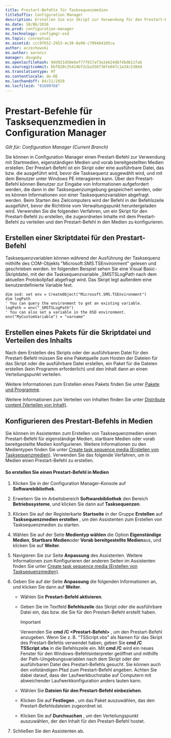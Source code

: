 ```yaml
---
title: Prestart-Befehle für Tasksequenzmedien
titleSuffix: Configuration Manager
description: Erstellen Sie ein Skript zur Verwendung für den Prestart-Befehl, verteilen Sie die zugeordneten Inhalte mit dem Prestart-Befehl, und konfigurieren Sie den Prestart-Befehl in den Medien.
ms.date: 10/06/2016
ms.prod: configuration-manager
ms.technology: configmgr-osd
ms.topic: conceptual
ms.assetid: ccc9f652-2953-4c38-8a90-c799484105ca
author: aczechowski
ms.author: aaroncz
manager: dougeby
ms.openlocfilehash: 9dd921d58e6ef777017af3e2eb24dbf4bd611fab
ms.sourcegitcommit: bbf820c35414bf2cba356f30fe047c1a34c5384d
ms.translationtype: HT
ms.contentlocale: de-DE
ms.lasthandoff: 04/21/2020
ms.locfileid: "81699768"
---
```

# <a name="prestart-commands-for-task-sequence-media-in-configuration-manager"></a>Prestart-Befehle für Tasksequenzmedien in Configuration Manager

*Gilt für: Configuration Manager (Current Branch)*

Sie können in Configuration Manager einen Prestart-Befehl zur Verwendung mit Startmedien, eigenständigen Medien und vorab bereitgestellten Medien erstellen. Der Prestart-Befehl ist ein Skript oder eine ausführbare Datei, das bzw. die ausgeführt wird, bevor die Tasksequenz ausgewählt wird, und mit dem Benutzer unter Windows PE interagieren kann. Über den Prestart-Befehl können Benutzer zur Eingabe von Informationen aufgefordert werden, die dann in der Tasksequenzumgebung gespeichert werden, oder es können Informationen von einer Tasksequenzvariablen abgefragt werden. Beim Starten des Zielcomputers wird der Befehl in der Befehlszeile ausgeführt, bevor die Richtlinie vom Verwaltungspunkt heruntergeladen wird. Verwenden Sie die folgenden Verfahren, um ein Skript für den Prestart-Befehl zu erstellen, die zugeordneten Inhalte mit dem Prestart-Befehl zu verteilen und den Prestart-Befehl in den Medien zu konfigurieren.  

## <a name="create-a-script-file-to-use-for-the-prestart-command"></a>Erstellen einer Skriptdatei für den Prestart-Befehl  
 Tasksequenzvariablen können während der Ausführung der Tasksequenz mithilfe des COM-Objekts "Microsoft.SMS.TSEnvironment" gelesen und geschrieben werden. Im folgenden Beispiel sehen Sie eine Visual Basic-Skriptdatei, mit der die Tasksequenzvariable _SMSTSLogPath nach dem aktuellen Protokollpfad abgefragt wird. Das Skript legt außerdem eine benutzerdefinierte Variable fest.  

``` VBScript
dim osd: set env = CreateObject("Microsoft.SMS.TSEnvironment")  
dim logPath  
' You can query the environment to get an existing variable.  
logPath = env("_SMSTSLogPath")  
' You can also set a variable in the OSD environment.  
env("MyCustomVariable") = "varname"  
```  

## <a name="create-a-package-for-the-script-file-and-distribute-the-content"></a>Erstellen eines Pakets für die Skriptdatei und Verteilen des Inhalts  
 Nach dem Erstellen des Skripts oder der ausführbaren Datei für den Prestart-Befehl müssen Sie eine Paketquelle zum Hosten der Dateien für das Skript oder die ausführbare Datei erstellen, ein Paket für die Dateien erstellen (kein Programm erforderlich) und den Inhalt dann an einen Verteilungspunkt verteilen.  

 Weitere Informationen zum Erstellen eines Pakets finden Sie unter [Pakete und Programme](../../apps/deploy-use/packages-and-programs.md).  

 Weitere Informationen zum Verteilen von Inhalten finden Sie unter [Distribute content (Verteilen von Inhalt)](../../core/servers/deploy/configure/deploy-and-manage-content.md#bkmk_distribute).  

## <a name="configure-the-prestart-command-in-media"></a>Konfigurieren des Prestart-Befehls in Medien  
 Sie können im Assistenten zum Erstellen von Tasksequenzmedien einen Prestart-Befehl für eigenständige Medien, startbare Medien oder vorab bereitgestellte Medien konfigurieren. Weitere Informationen zu den Medientypen finden Sie unter [Create task sequence media (Erstellen von Tasksequenzmedien)](../deploy-use/create-task-sequence-media.md). Verwenden Sie das folgende Verfahren, um in Medien einen Prestart-Befehl zu erstellen.  

#### <a name="to-create-a-prestart-command-in-media"></a>So erstellen Sie einen Prestart-Befehl in Medien  

1.  Klicken Sie in der Configuration Manager-Konsole auf **Softwarebibliothek**.  

2.  Erweitern Sie im Arbeitsbereich **Softwarebibliothek** den Bereich **Betriebssysteme**, und klicken Sie dann auf **Tasksequenzen**.  

3.  Klicken Sie auf der Registerkarte **Startseite** in der Gruppe **Erstellen** auf **Tasksequenzmedien erstellen** , um den Assistenten zum Erstellen von Tasksequenzmedien zu starten.  

4.  Wählen Sie auf der Seite **Medientyp wählen** die Option **Eigenständige Medien**, **Startbare Medien**oder **Vorab bereitgestellte Medien**aus, und klicken Sie auf **Weiter**.  

5.  Navigieren Sie zur Seite **Anpassung** des Assistenten. Weitere Informationen zum Konfigurieren der anderen Seiten im Assistenten finden Sie unter [Create task sequence media (Erstellen von Tasksequenzmedien)](../deploy-use/create-task-sequence-media.md).  

6.  Geben Sie auf der Seite **Anpassung** die folgenden Informationen an, und klicken Sie dann auf **Weiter**.  

    -   Wählen Sie **Prestart-Befehl aktivieren**.  

    -   Geben Sie im Textfeld **Befehlszeile** das Skript oder die ausführbare Datei ein, das bzw. die Sie für den Prestart-Befehl erstellt haben.  

        > [!IMPORTANT]  
        >  Verwenden Sie **cmd /C <Prestart-Befehl\>** , um den Prestart-Befehl anzugeben. Wenn Sie z. B. "TSScript.vbs" als Namen für das Skript des Prestart-Befehls verwendet haben, geben Sie **cmd /C TSScript.vbs** in die Befehlszeile ein. Mit **cmd /C** wird ein neues Fenster für den Windows-Befehlsinterpreter geöffnet und mithilfe der Path-Umgebungsvariablen nach dem Skript oder der ausführbaren Datei des Prestart-Befehls gesucht. Sie können auch den vollständigen Pfad zum Prestart-Befehl angeben. Achten Sie dabei darauf, dass der Laufwerkbuchstabe auf Computern mit abweichender Laufwerkkonfiguration anders lauten kann.  

    -   Wählen Sie **Dateien für den Prestart-Befehl einbeziehen**.  

    -   Klicken Sie auf **Festlegen** , um das Paket auszuwählen, das den Prestart-Befehlsdateien zugeordnet ist.  

    -   Klicken Sie auf **Durchsuchen** , um den Verteilungspunkt auszuwählen, der den Inhalt für den Prestart-Befehl hostet.  

7.  Schließen Sie den Assistenten ab.  
